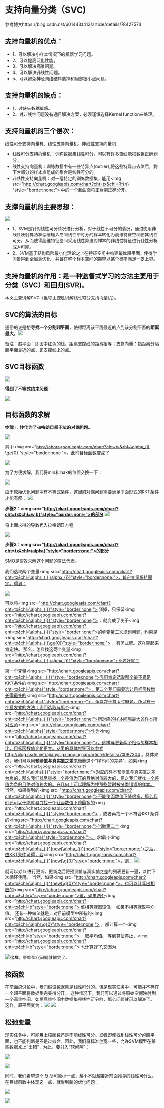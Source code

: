 # 支持向量分类（SVC) #

参考博文https://blog.csdn.net/u014433413/article/details/78427574

## 支持向量机的优点： ##
- 1、可以解决小样本情况下的机器学习问题。
- 2、可以提高泛化性能。
- 3、可以解决高维问题。
- 4、可以解决非线性问题。
- 5、可以避免神经网络结构选择和局部极小点问题。

##  支持向量机的缺点：
- 1、对缺失数据敏感。
- 2、对非线性问题没有通用解决方案，必须谨慎选择Kernel function来处理。

## 支持向量机的三个层次： ##

线性可分支持向量机、线性支持向量机、非线性支持向量机

- 线性可分支持向量机：训练数据集线性可分，可以有许多直线能把数据正确划分。
- 线性支持向量机：训练数据中有一些特异点(outlier),将这些特异点去除后，剩下大部分的样本点组成的集合是线性可分的。
- 非线性支持向量机：对一组特定的训练数据集，能用<img src="http://chart.googleapis.com/chart?cht=tx&chl=R^{n} "style="border:none;">
中的一个超曲面将正负例正确分开。

## 支撑向量机的主要思想： ##

![](https://raw.githubusercontent.com/frances97/photo1/master/photo3.png)

- 1、SVM是针对线性可分情况进行分析，对于线性不可分的情况，通过使用非线性映射算法将低维输入空间线性不可分的样本转化为高维特征空间使其线性可分，从而使得高维特征空间采用线性算法对样本的非线性特征进行线性分析成为可能。
- 2、SVM基于结构风险最小化理论之上在特征空间中构建最优超平面，使得学习器得到全局最优化，并且在整个样本空间的期望以某个概率满足一定上界。


## 支持向量机的作用：是一种监督式学习的方法主要用于分类（SVC）和回归(SVR)。 ##
本文主要讲解SVC（推导主要是讲解线性可分支持向量机）。

## **SVC的算法的目标** ##
通俗的说是想**寻找一个分割超平面**，使得距离该平面最近的点到该分割平面的**距离最大**。![](https://raw.githubusercontent.com/frances97/photo1/master/photo2.png)

备注：超平面：即图中红色的线，距离支撑线的距离相等；支撑向量：指距离分隔超平面最近的点，即支撑线上的点。

## SVC目标函数 ##

![](https://raw.githubusercontent.com/frances97/photo3/master/photo4.jpg)



**得到了不等式约束问题**：

![](https://raw.githubusercontent.com/frances97/photo3/master/photo5.jpg)


## 目标函数的求解 ##


**步骤1：转化为了拉格朗日乘子法的对偶问题。**

![](https://raw.githubusercontent.com/frances97/photo3/master/photo6.jpg)

其中<img src="http://chart.googleapis.com/chart?cht=tx&chl=\alpha_{i} \ge{0} "style="border:none;">。此时目标函数变成了

![](https://raw.githubusercontent.com/frances97/photo1/master/photo7.png)

为了方便求解，我们将min和max的位置交换一下：

![](https://raw.githubusercontent.com/frances97/photo1/master/photo8.png)

由于原始优化问题中有不等式条件，这里的对偶问题需要满足下面形式的KKT条件才能有解：
![](https://raw.githubusercontent.com/frances97/photo3/master/photo9.jpg)

**步骤2：<img src="http://chart.googleapis.com/chart?cht=tx&chl=w,b}"style="border:none;">的部分**
![](https://raw.githubusercontent.com/frances97/photo3/master/photo10.jpg)

将上面求得的导数代入拉格朗日方程

![](https://raw.githubusercontent.com/frances97/photo3/master/photo11.jpg)

**步骤3：<img src="http://chart.googleapis.com/chart?cht=tx&chl=\alpha}"style="border:none;">的部分**

SMO是高效求解这个问题的算法代表。

我们选取两个变量<img src="http://chart.googleapis.com/chart?cht=tx&chl=\alpha_{i},\alpha_{j}}"style="border:none;">，其它变量保持固定。得到：

![](https://raw.githubusercontent.com/frances97/photo3/master/photo12.jpg)

可以将<img src="http://chart.googleapis.com/chart?cht=tx&chl=\alpha_{i}}"style="border:none;"> 消掉，只保留<img src="http://chart.googleapis.com/chart?cht=tx&chl=\alpha_{j}}"style="border:none;"> ，就变成了关于<img src="http://chart.googleapis.com/chart?cht=tx&chl=\alpha_{i}}"style="border:none;">的单变量二次规划问题，约束是<img src="http://chart.googleapis.com/chart?cht=tx&chl=\alpha_{i}\ge{0}}"style="border:none;"> 
，有闭式解。这样算起来肯定快。 那么，怎样找这两个变量<img src="http://chart.googleapis.com/chart?cht=tx&chl=\alpha_{i},\alpha_{j}}"style="border:none;">比较好呢？

第一个变量<img src="http://chart.googleapis.com/chart?cht=tx&chl=\alpha__{i}}"style="border:none;">我们肯定选取那个最不满足KKT条件的<img src="http://chart.googleapis.com/chart?cht=tx&chl=\alpha}"style="border:none;">，第二个我们需要选让目标函数增长得最多的<img src="http://chart.googleapis.com/chart?cht=tx&chl=\alpha}"style="border:none;">，但每次计算太过麻烦。所以有一个启发式的方法：我们选取与那个<img src="http://chart.googleapis.com/chart?cht=tx&chl=\alpha_{i}}"style="border:none;">所对应的样本间隔最大的样本所对应的<img src="http://chart.googleapis.com/chart?cht=tx&chl=\alpha}"style="border:none;">作为<img src="http://chart.googleapis.com/chart?cht=tx&chl=\alpha_{j}}"style="border:none;">。这样与更新两个相似的样本相比，目标函数值变化更大。这里的具体推导可以参考 http://blog.csdn.net/ajianyingxiaoqinghan/article/details/73087304 。具体来说，我们可以用**预测值与真实值之差**来衡量这个“样本间的差异”，如果<img src="http://chart.googleapis.com/chart?cht=tx&chl=\alpha{i}}"style="border:none;">对应的样本预测值与真实值之差为负的，那么我们就尽量找一个差值为正的且绝对值较大的，反之我们就找一个差值为负的且绝对值较大的。在几何上可以理解为找那些暂时被分类错误的样本。 当然，如果得到的<img src="http://chart.googleapis.com/chart?cht=tx&chl=\alpha_{j}}"style="border:none;">不能使函数值下降很多，那么我们还可以干脆就暴力找一个让函数值下降最多的<img src="http://chart.googleapis.com/chart?cht=tx&chl=\alpha_{j}}"style="border:none;"> ，或者再找一个不符合KKT条件的<img src="http://chart.googleapis.com/chart?cht=tx&chl=\alpha_{j}}"style="border:none;">当做第二个<img src="http://chart.googleapis.com/chart?cht=tx&chl=\alpha}"style="border:none;">。 求解出<img src="http://chart.googleapis.com/chart?cht=tx&chl=\alpha_{i}^{new}\alpha_{j}^{new}}"style="border:none;">之后，由KKT条件可得，若<img src="http://chart.googleapis.com/chart?cht=tx&chl=\alpha_{i}^{new}\g{0}"style="border:none;">，则：
![](https://raw.githubusercontent.com/frances97/photo3/master/photo13.jpg)

就可以对 b 进行更新，更新之后将预测值与真实值之差的列表更新一遍，以供下次循环使用。 当然，如果<img src="http://chart.googleapis.com/chart?cht=tx&chl=\alpha_{j}^{new}\g{0}"style="border:none;">，也可以计算出相应的<img src="http://chart.googleapis.com/chart?cht=tx&chl=b"style="border:none;">值，如果两个<img src="http://chart.googleapis.com/chart?cht=tx&chl=b"style="border:none;"> 值相等就取该值。 如果不相等就取平均值。 还有一种做法就是，对目前模型中所有的<img src="http://chart.googleapis.com/chart?cht=tx&chl=\alpha\g{0}"style="border:none;"> ，都计算一个<img src="http://chart.googleapis.com/chart?cht=tx&chl=b"style="border:none;">  ，取平均值。 等到算法停止，<img src="http://chart.googleapis.com/chart?cht=tx&chl=b"style="border:none;"> 也计算好了,又因为

![](https://raw.githubusercontent.com/frances97/photo3/master/photo14.jpg)这样，原始优化问题就解完了。


## 核函数 ##

在前面的讨论中，我们假设数据集是线性可分的。但是现实任务中，可能并不存在一个超平面将数据集完美得分开。 
这种情况下，我们可以通过将原始空间映射到一个高维空间，如果高维空间中数据集是线性可分的，那么问题就可以解决了。 
这样，超平面变为：
![](https://raw.githubusercontent.com/frances97/photo3/master/photo15.jpg)
![](https://raw.githubusercontent.com/frances97/photo3/master/photo16.jpg)

## 松弛变量 ##

现实任务中，可能用上核函数还是不能线性可分。或者即使找到线性可分的超平面，也不能判断是不是过拟合。因此，我们将标准放宽一些，允许SVM模型在某些数据点上“出错”，为此，要引入“软间隔”：

![](https://raw.githubusercontent.com/frances97/photo3/master/photo17.jpg)

![](https://raw.githubusercontent.com/frances97/photo3/master/photo18.jpg)

同时，我们希望这个 ξi 尽可能小一点，越小不就越接近前面推导的线性可分么。在目标函数中体现这一点，就得到新的优化问题：

![](https://raw.githubusercontent.com/frances97/photo3/master/photo19.jpg)

![](https://raw.githubusercontent.com/frances97/photo3/master/photo20.jpg)



















